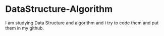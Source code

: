 # DataStructure-Algorithm

I am studying Data Structure and algorithm and i try to code them and put them in my github.
